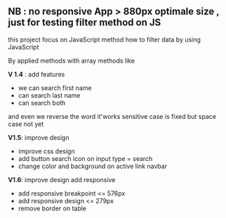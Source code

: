 <h2> NB : no responsive App > 880px optimale size , just for testing filter method on JS </h2>

<p>this project focus on JavaScript method how to filter data by using JavaScript</p> 
<p>By applied methods with array methods like </p>

<b>V 1.4</b> : add features
<ul>
    <li>we can search first name</li>
    <li>can search last name</li> 
    <li>can search both </li>
</ul>
and even we reverse the word it'works 
sensitive case is fixed but space case not yet


<b>V1.5</b>: improve design
<ul>
    <li>improve css design</li>
    <li>add button search icon on input type = search </li>
    <li>change color and background on active link navbar</li>
</ul>

<b>V1.6</b>: improve design add responsive
<ul>
    <li>add responsive breakpoint <= 576px</li>
    <li>add responsive design <= 279px </li>
    <li>remove border on table</li>
</ul>


